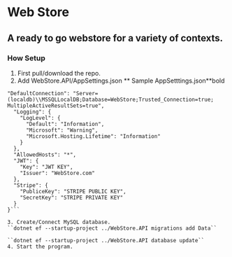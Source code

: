 # Web Store
## A ready to go webstore for a variety of contexts. 

### How Setup


1. First pull/download the repo.
2. Add WebStore.API/AppSettings.json
** Sample AppSetttings.json**bold

```json{
"DefaultConnection": "Server=(localdb)\\MSSQLLocalDB;Database=WebStore;Trusted_Connection=true;  MultipleActiveResultSets=true",
  "Logging": {
    "LogLevel": {
      "Default": "Information",
      "Microsoft": "Warning",
      "Microsoft.Hosting.Lifetime": "Information"
    }
  },
  "AllowedHosts": "*",
  "JWT": {
    "Key": "JWT KEY",
    "Issuer": "WebStore.com"
  },
  "Stripe": {
    "PubliceKey": "STRIPE PUBLIC KEY",
    "SecretKey": "STRIPE PRIVATE KEY"
  }
}```

3. Create/Connect MySQL database.
``dotnet ef --startup-project ../WebStore.API migrations add Data``

``dotnet ef --startup-project ../WebStore.API database update``
4. Start the program.